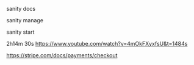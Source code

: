 sanity docs 

sanity manage

sanity start

2h14m 30s
https://www.youtube.com/watch?v=4mOkFXyxfsU&t=1484s

https://stripe.com/docs/payments/checkout